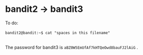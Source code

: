 # bandit2 -> bandit3<br/>
To do:<br/><br/>
```bandit2@bandit:~$ cat "spaces in this filename"```<br/><br/>

The password for bandit3 is  ```aBZ0W5EmUfAf7kHTQeOwd8bauFJ2lAiG``` .<br/>
